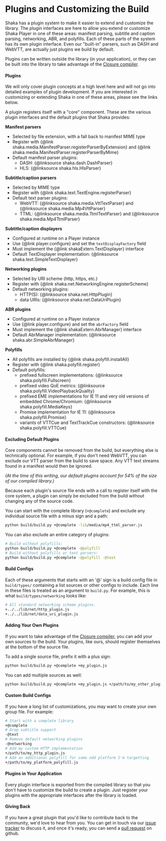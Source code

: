 # Plugins and Customizing the Build

Shaka has a plugin system to make it easier to extend and customize the
library. The plugin interfaces are here to allow you extend or customize Shaka
Player in one of these areas: manifest parsing, subtitle and caption parsing,
networking, ABR, and polyfills.  Each of these parts of the system has its own
plugin interface. Even our "built-in" parsers, such as DASH and WebVTT, are
actually just plugins we build by default.

Plugins can be written outside the library (in your application), or
they can be built into the library to take advantage of the [Closure compiler].

[Closure compiler]: https://github.com/google/closure-compiler


#### Plugins

We will only cover plugin concepts at a high level here and will not go into
detailed examples of plugin development.  If you are interested in customizing
or extending Shaka in one of these areas, please see the links below.

A plugin registers itself with a "core" component.  These are the various
plugin interfaces and the default plugins that Shaka provides:

__Manifest parsers__
  - Selected by file extension, with a fall back to manifest MIME type
  - Register with {@link shaka.media.ManifestParser.registerParserByExtension}
    and {@link shaka.media.ManifestParser.registerParserByMime}
  - Default manifest parser plugins:
    - DASH: {@linksource shaka.dash.DashParser}
    - HLS: {@linksource shaka.hls.HlsParser}

__Subtitle/caption parsers__
  - Selected by MIME type
  - Register with {@link shaka.text.TextEngine.registerParser}
  - Default text parser plugins:
    - WebVTT: {@linksource shaka.media.VttTextParser} and
      {@linksource shaka.media.Mp4VttParser}
    - TTML: {@linksource shaka.media.TtmlTextParser} and
      {@linksource shaka.media.Mp4TtmlParser}

__Subtitle/caption displayers__
  - Configured at runtime on a Player instance
  - Use {@link player.configure} and set the `textDisplayFactory` field
  - Must implement the {@link shakaExtern.TextDisplayer} interface
  - Default TextDisplayer implementation:
    {@linksource shaka.text.SimpleTextDisplayer}

__Networking plugins__
  - Selected by URI scheme (http, https, etc.)
  - Register with {@link shaka.net.NetworkingEngine.registerScheme}
  - Default networking plugins:
    - HTTP(S): {@linksource shaka.net.HttpPlugin}
    - data URIs: {@linksource shaka.net.DataUriPlugin}

__ABR plugins__
  - Configured at runtime on a Player instance
  - Use {@link player.configure} and set the `abrFactory` field
  - Must implement the {@link shakaExtern.AbrManager} interface
  - Default AbrManager implementation: {@linksource shaka.abr.SimpleAbrManager}

__Polyfills__
  - All polyfills are installed by {@link shaka.polyfill.installAll}
  - Register with {@link shaka.polyfill.register}
  - Default polyfills:
    - prefixed fullscreen implementations:
      {@linksource shaka.polyfill.Fullscreen}
    - prefixed video QoE metrics:
      {@linksource shaka.polyfill.VideoPlaybackQuality}
    - prefixed EME implementations for IE 11 and very old versions of embedded
      Chrome/Chromium: {@linksource shaka.polyfill.MediaKeys}
    - Promise implementation for IE 11: {@linksource shaka.polyfill.Promise}
    - variants of VTTCue and TextTrackCue constructors:
      {@linksource shaka.polyfill.VTTCue}


#### Excluding Default Plugins

Core components cannot be removed from the build, but everything else is
technically optional.  For example, if you don't need WebVTT, you can exclude
our VTT parser from the build to save space.  Any VTT text streams found in a
manifest would then be ignored.

*(At the time of this writing, our default plugins account for 54% of the size
of our compiled library.)*

Because each plugin's source file ends with a call to register itself with the
core system, a plugin can simply be excluded from the build without changing
any of the source code.

You can start with the complete library (`+@complete`) and exclude any
individual source file with a minus sign and a path:

```sh
python build/build.py +@complete -lib/media/mp4_ttml_parser.js
```

You can also exclude an entire category of plugins:

```sh
# Build without polyfills:
python build/build.py +@complete -@polyfill
# Build without polyfills or text parsers:
python build/build.py +@complete -@polyfill -@text
```


#### Build Configs

Each of these arguments that starts with an '@' sign is a build config file in
`build/types/` containing a list sources or other configs to include.  Each
line in these files is treated as an argument to `build.py`.  For example,
this is what `build/types/networking` looks like:

```sh
# All standard networking scheme plugins.
+../../lib/net/http_plugin.js
+../../lib/net/data_uri_plugin.js
```


#### Adding Your Own Plugins

If you want to take advantage of the [Closure compiler], you can add your own
sources to the build.  Your plugins, like ours, should register themselves at
the bottom of the source file.

To add a single source file, prefix it with a plus sign:

```sh
python build/build.py +@complete +my_plugin.js
```

You can add multiple sources as well:

```sh
python build/build.py +@complete +my_plugin.js +/path/to/my_other_plugin.js
```


#### Custom Build Configs

If you have a long list of customizations, you may want to create your own
group file.  For example:

```sh
# Start with a complete library
+@complete
# Drop subtitle support
-@text
# Remove default networking plugins
-@networking
# Add my custom HTTP implementation
+/path/to/my_http_plugin.js
# Add an additional polyfill for some odd platform I'm targetting
+/path/to/my_platform_polyfill.js
```


#### Plugins in Your Application

Every plugin interface is exported from the compiled library so that you don't
have to customize the build to create a plugin.  Just register your plugins
with the appropriate interfaces after the library is loaded.


#### Giving Back

If you have a great plugin that you'd like to contribute back to the community,
we'd love to hear from you.  You can get in touch via our [issue tracker][] to
discuss it, and once it's ready, you can send a [pull request][] on github.

[issue tracker]: https://github.com/google/shaka-player/issues/new
[pull request]: https://github.com/google/shaka-player/pull/new/master
